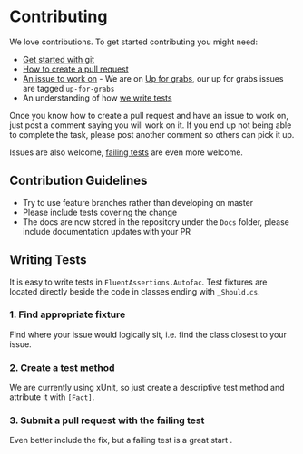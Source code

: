 # Contributing

We love contributions. To get started contributing you might need:

 - [Get started with git](http://rogerdudler.github.io/git-guide)
 - [How to create a pull request](https://help.github.com/articles/using-pull-requests)
 - [An issue to work on](https://github.com/fluentassertions/FluentAssertions.Autofac/labels/up-for-grabs) - We are on [Up for grabs](http://up-for-grabs.net/), our up for grabs issues are tagged `up-for-grabs`
 - An understanding of how [we write tests](#writing-tests)

Once you know how to create a pull request and have an issue to work on, just post a comment saying you will work on it.
If you end up not being able to complete the task, please post another comment so others can pick it up.

Issues are also welcome, [failing tests](#writing-tests) are even more welcome.

## Contribution Guidelines

 - Try to use feature branches rather than developing on master
 - Please include tests covering the change
 - The docs are now stored in the repository under the `Docs` folder, please include documentation updates with your PR

## Writing Tests

It is easy to write tests in `FluentAssertions.Autofac`. Test fixtures are located directly beside the code in classes ending with `_Should.cs`.

### 1. Find appropriate fixture
Find where your issue would logically sit, i.e. find the class closest to your issue.

### 2. Create a test method
We are currently using xUnit, so just create a descriptive test method and attribute it with `[Fact]`.

### 3. Submit a pull request with the failing test
Even better include the fix, but a failing test is a great start .